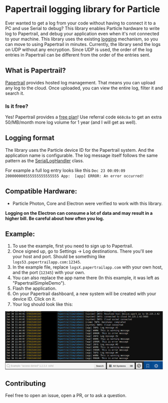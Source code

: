 # Papertrail logging library for Particle

Ever wanted to get a log from your code without having to connect it to a PC and use Serial to debug?
This library enables Particle hardware to write log to Papertrail, and debug your application even
when it's not connected to your machine.
This library uses the existing [logging](https://docs.particle.io/reference/firmware/photon/#logging)
mechanism, so you can move to using Papertrail in minutes.
Currently, the library send the logs on UDP without any encryption. Since UDP is used, the order of the log entries in Papertrail can be different from the order of the entries sent.

## What is Papertrail?

[Papertrail](https://papertrailapp.com/) provides hosted log management. That means you can upload
any log to the cloud. Once uploaded, you can view the entire log, filter it and search it.

### Is it free?

Yes! Papertrail provides a [free plan](https://papertrailapp.com/signup?plan=free)! Use referral code `668c8a` to get an extra 50/MB/month more log volume for 1 year (and I will get as well).

## Logging format

The library uses the Particle device ID for the Papertrail system. And the application name is configurable. The log message itself follows the same pattern as the [SerialLogHandler](https://docs.particle.io/reference/firmware/photon/#logging) class.

For example a full log entry looks like this `Dec 23 00:09:09 200000000555555555555555 App:  [app] ERROR: An error occurred!`

## Compatible Hardware:

* Particle Photon, Core and Electron were verified to work with this library.

**Logging on the Electron can consume a lot of data and may result in a higher bill. Be careful about how often you log.**

## Example:

1. To use the example, first you need to sign up to Papertrail.
2. Once signed up, go to Settings -> Log destinations. There you'll see your host and port. Should be something like `logs53.papertrailapp.com:12345`.
3. In the example file, replace `logsX.papertrailapp.com` with your own host, and the port (`12345`) with your own.
4. You can also replace the app name there (In this example, it was left as "PapertrailSimpleDemo").
5. Flash the application.
6. On your Papertrail dashboard, a new system will be created with your device ID. Click on it.
7. Your log should look like this:

![Simple log output](docs/simple_log.png)

## Contributing

Feel free to open an issue, open a PR, or to ask a question.
